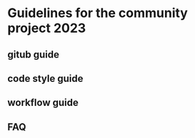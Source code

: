 # Guidelines for the community project 2023

## gitub guide

## code style guide

## workflow guide

## FAQ
